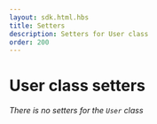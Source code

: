 ```yaml
---
layout: sdk.html.hbs
title: Setters
description: Setters for User class
order: 200
---
```


# User class setters

*There is no setters for the `User` class*
